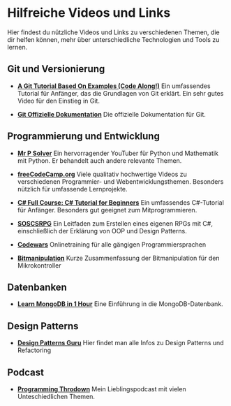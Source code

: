 # Hilfreiche Videos und Links

Hier findest du nützliche Videos und Links zu verschiedenen Themen, die dir helfen können, mehr über unterschiedliche Technologien und Tools zu lernen.

## Git und Versionierung

- **[A Git Tutorial Based On Examples (Code Along!)](https://www.youtube.com/watch?v=wPq-okUgiUU)**
  Ein umfassendes Tutorial für Anfänger, das die Grundlagen von Git erklärt. Ein sehr gutes Video für den Einstieg in Git.
  
- **[Git Offizielle Dokumentation](https://git-scm.com/doc)**
  Die offizielle Dokumentation für Git.

## Programmierung und Entwicklung

- **[Mr P Solver](https://www.youtube.com/@MrPSolver)**
  Ein hervorragender YouTuber für Python und Mathematik mit Python. Er behandelt auch andere relevante Themen.

- **[freeCodeCamp.org](https://www.youtube.com/@freecodecamp)**
  Viele qualitativ hochwertige Videos zu verschiedenen Programmier- und Webentwicklungsthemen. Besonders nützlich für umfassende Lernprojekte.

- **[C# Full Course: C# Tutorial for Beginners](https://www.youtube.com/watch?v=M5ugY7fWydE&t=21973s)**
  Ein umfassendes C#-Tutorial für Anfänger. Besonders gut geeignet zum Mitprogrammieren.

- **[SOSCSRPG](https://www.youtube.com/@SOSCSRPG)**
  Ein Leitfaden zum Erstellen eines eigenen RPGs mit C#, einschließlich der Erklärung von OOP und Design Patterns.

- **[Codewars](https://www.codewars.com/trainer/setup)**
  Onlinetraining für alle gängigen Programmiersprachen

- **[Bitmanipulation](https://www.mikrocontroller.net/articles/Bitmanipulation)**
  Kurze Zusammenfassung der Bitmanipulation für den Mikrokontroller

## Datenbanken

- **[Learn MongoDB in 1 Hour](https://www.youtube.com/watch?v=c2M-rlkkT5o&t=28s)**
  Eine Einführung in die MongoDB-Datenbank.
  
## Design Patterns
- **[Design Patterns Guru](https://refactoring.guru/)**
  Hier findet man alle Infos zu Design Patterns und Refactoring

## Podcast
- **[Programming Throdown](https://www.programmingthrowdown.com/)**
  Mein Lieblingspodcast mit vielen Unteschiedlichen Themen.

